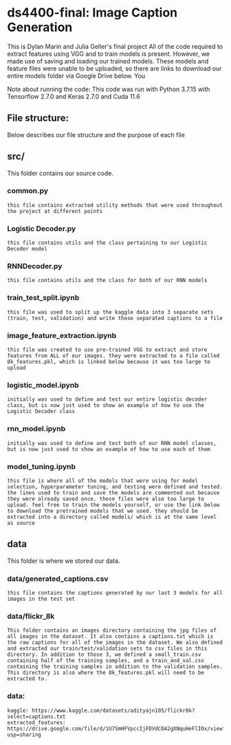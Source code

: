 # ds4400-final: Image Caption Generation
This is Dylan Marin and Julia Geller's final project
All of the code required to extract features using VGG and to train models is present. However, we made use of saving and loading our trained models. These models and feature files were unable to be uploaded, so there are links to download our entire models folder via Google Drive below. You 

Note about running the code: 
This code was run with Python 3.7.15 with Tensorflow 2.7.0 and Keras 2.7.0 and Cuda 11.6

## File structure:
Below describes our file structure and the purpose of each file

## src/
This folder contains our source code.

### common.py
    this file contains extracted utility methods that were used throughout the project at different points

### Logistic Decoder.py
    this file contains utils and the class pertaining to our Logistic Decoder model

### RNNDecoder.py
    this file contains utils and the class for both of our RNN models

### train_test_split.ipynb
    this file was used to split up the kaggle data into 3 separate sets (train, test, validation) and write those separated captions to a file

### image_feature_extraction.ipynb
    this file was created to use pre-trained VGG to extract and store features from ALL of our images. they were extracted to a file called 8k_features.pkl, which is linked below because it was too large to upload

### logistic_model.ipynb
    initially was used to define and test our entire logistic decoder class, but is now just used to show an example of how to use the Logistic Decoder class

### rnn_model.ipynb
    initially was used to define and test both of our RNN model classes, but is now just used to show an example of how to use each of them

### model_tuning.ipynb
    this file is where all of the models that were using for model selection, hyperparameter tuning, and testing were defined and tested. the lines used to train and save the models are commented out because they were already saved once. these files were also too large to upload. feel free to train the models yourself, or use the link below to download the pretrained models that we used. they should be extracted into a directory called models/ which is at the same level as source

## data
This folder is where we stored our data. 

### data/generated_captions.csv
    this file contains the captions generated by our last 3 models for all images in the test set

### data/flickr_8k
    This folder contains an images directory containing the jpg files of all images in the dataset. It also contains a captions.txt which is the raw captions for all of the images in the dataset. We also defined and extracted our train/test/validation sets to csv files in this directory. In addition to those 3, we defined a small_train.csv containing half of the training samples, and a train_and_val.csv containing the training samples in addition to the validation samples. This directory is also where the 8k_features.pkl will need to be extracted to.

### data:
    kaggle: https://www.kaggle.com/datasets/adityajn105/flickr8k?select=captions.txt
    extracted_features: https://drive.google.com/file/d/1U7SmHFVpccIjFDVdCO42gXNquHeFlIOx/view?usp=sharing
